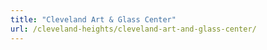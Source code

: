 ```yaml
---
title: "Cleveland Art & Glass Center"
url: /cleveland-heights/cleveland-art-and-glass-center/
---
```


